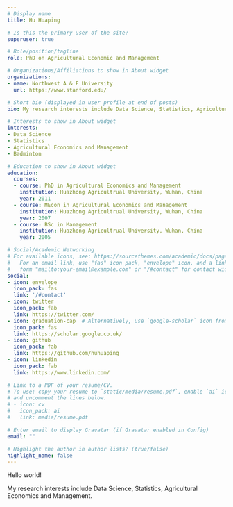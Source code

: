 ```yaml
---
# Display name
title: Hu Huaping

# Is this the primary user of the site?
superuser: true

# Role/position/tagline
role: PhD on Agricultural Economic and Management

# Organizations/Affiliations to show in About widget
organizations:
- name: Northwest A & F University
  url: https://www.stanford.edu/

# Short bio (displayed in user profile at end of posts)
bio: My research interests include Data Science, Statistics, Agricultural Economics and Management.

# Interests to show in About widget
interests:
- Data Science
- Statistics
- Agricultural Economics and Management
- Badminton

# Education to show in About widget
education:
  courses:
  - course: PhD in Agricultural Economics and Management
    institution: Huazhong Agricultrual University, Wuhan, China
    year: 2011
  - course: MEcon in Agricultural Economics and Management
    institution: Huazhong Agricultrual University, Wuhan, China
    year: 2007
  - course: BSc in Management
    institution: Huazhong Agricultrual University, Wuhan, China
    year: 2005

# Social/Academic Networking
# For available icons, see: https://sourcethemes.com/academic/docs/page-builder/#icons
#   For an email link, use "fas" icon pack, "envelope" icon, and a link in the
#   form "mailto:your-email@example.com" or "/#contact" for contact widget.
social:
- icon: envelope
  icon_pack: fas
  link: '/#contact'
- icon: twitter
  icon_pack: fab
  link: https://twitter.com/
- icon: graduation-cap  # Alternatively, use `google-scholar` icon from `ai` icon pack
  icon_pack: fas
  link: https://scholar.google.co.uk/
- icon: github
  icon_pack: fab
  link: https://github.com/huhuaping
- icon: linkedin
  icon_pack: fab
  link: https://www.linkedin.com/

# Link to a PDF of your resume/CV.
# To use: copy your resume to `static/media/resume.pdf`, enable `ai` icons in `params.toml`, 
# and uncomment the lines below.
# - icon: cv
#   icon_pack: ai
#   link: media/resume.pdf

# Enter email to display Gravatar (if Gravatar enabled in Config)
email: ""

# Highlight the author in author lists? (true/false)
highlight_name: false
---
```


Hello world!

My research interests include Data Science, Statistics, Agricultural Economics and Management.


